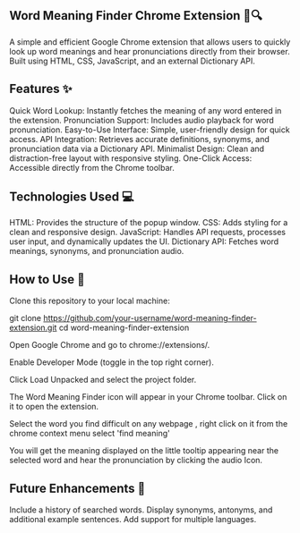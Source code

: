 ## Word Meaning Finder Chrome Extension 📖🔍
A simple and efficient Google Chrome extension that allows users to quickly look up word meanings and hear pronunciations directly from their browser. Built using HTML, CSS, JavaScript, and an external Dictionary API.

## Features ✨
Quick Word Lookup: Instantly fetches the meaning of any word entered in the extension.
Pronunciation Support: Includes audio playback for word pronunciation.
Easy-to-Use Interface: Simple, user-friendly design for quick access.
API Integration: Retrieves accurate definitions, synonyms, and pronunciation data via a Dictionary API.
Minimalist Design: Clean and distraction-free layout with responsive styling.
One-Click Access: Accessible directly from the Chrome toolbar.

## Technologies Used 💻
HTML: Provides the structure of the popup window.
CSS: Adds styling for a clean and responsive design.
JavaScript: Handles API requests, processes user input, and dynamically updates the UI.
Dictionary API: Fetches word meanings, synonyms, and pronunciation audio.

## How to Use 🚀
Clone this repository to your local machine:

git clone https://github.com/your-username/word-meaning-finder-extension.git
cd word-meaning-finder-extension

Open Google Chrome and go to chrome://extensions/.

Enable Developer Mode (toggle in the top right corner).

Click Load Unpacked and select the project folder.

The Word Meaning Finder icon will appear in your Chrome toolbar. Click on it to open the extension.

Select the word you find difficult on any webpage , right click on it from the chrome context menu select 'find meaning'

You will get the meaning displayed on the little tooltip appearing near the selected word and hear the pronunciation by clicking the audio Icon.

## Future Enhancements 🔧
Include a history of searched words.
Display synonyms, antonyms, and additional example sentences.
Add support for multiple languages.
